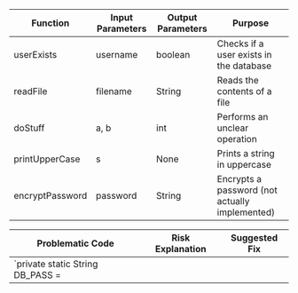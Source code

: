 | Function | Input Parameters | Output Parameters | Purpose |
|----------|------------------|--------------------|---------|
| userExists | username | boolean | Checks if a user exists in the database |
| readFile | filename | String | Reads the contents of a file |
| doStuff | a, b | int | Performs an unclear operation |
| printUpperCase | s | None | Prints a string in uppercase |
| encryptPassword | password | String | Encrypts a password (not actually implemented) |

| Problematic Code | Risk Explanation | Suggested Fix |
|------------------|------------------|----------------|
| `private static String DB_PASS = 